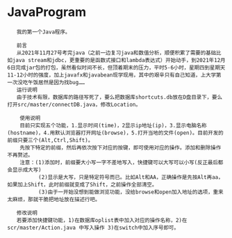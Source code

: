 # JavaProgram
       我的第一个Java程序。

       前言
       从2021年11月27号考完java（之前一边复习java和数值分析，顺便积累了需要的基础比如java stream和jdbc，更重要的是函数式接口和lambda表达式）开始动手，到2021年12月6日完成jar包的打包，虽然看似时间不长，但顶着期末的压力，平时5-6小时，星期四到星期天11-12小时的强度，加上javafx和javabean现学现用，其中的艰辛只有自己知道，上大学第一次没吃午饭居然是因为找bug……
       运行说明
       由于技术有限，数据库的路径写死了，要么把数据库shortcuts.db放在D盘目录下，要么打开src/master/connectDB.java，修改Location。

        使用说明
        目前只实现五个功能，1.显示时间(time)，2显示ip地址(ip)，3.显示电脑名称(hostname)，4.用默认浏览器打开网址(browse)，5.打开当地的文件(open)。目前开发的前缀只要三个(Alt,Ctrl,Shift)。
        先按下特定的前缀，然后再依次按下对应的按键，即可使用对应的操作。添加和删除操作不再赘述。
        注意：(1)添加时，前缀要大小写一字不差地写入，快捷键可以大写可以小写(反正最后都会显示成大写) 
              (2)显示是大写，只是特定符号而已。比如Alt和AA，正确操作是先按Alt再aa，如果加上Shift，此时前缀就变成了Shift，之前操作全部清空。
              (3)由于一开始没想到能做浏览功能，没给browse和open加入地址的选项，重来太麻烦，那就干脆把地址放在描述行吧。
              
       修改说明
       若要添加快捷键功能，1)在数据库oplist表中加入对应的操作名称，2)在scr/master/Action.java 中写入操作 3)在switch中加入序号即可。
